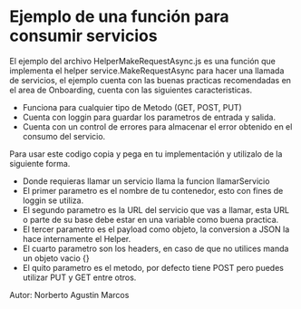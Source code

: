# Ejemplo de una función para consumir servicios

El ejemplo del archivo HelperMakeRequestAsync.js es una función que implementa el helper service.MakeRequestAsync para hacer una llamada de servicios, el ejemplo cuenta con las buenas practicas recomendadas en el area de Onboarding, cuenta con las siguientes caracteristicas.

* Funciona para cualquier tipo de Metodo (GET, POST, PUT)
* Cuenta con loggin para guardar los parametros de entrada y salida.
* Cuenta con un control de errores para almacenar el error obtenido en el consumo del servicio.

Para usar este codigo copia y pega en tu implementación y utilizalo de la siguiente forma.

* Donde requieras llamar un servicio llama la funcion llamarServicio
* El primer parametro es el nombre de tu contenedor, esto con fines de loggin se utiliza.
* El segundo parametro es la URL del servicio que vas a llamar, esta URL o parte de su base debe estar en una variable como buena practica.
* El tercer parametro es el payload como objeto, la conversion a JSON la hace internamente el Helper.
* El cuarto parametro son los headers, en caso de que no utilices manda un objeto vacio {}
* El quito parametro es el metodo, por defecto tiene POST pero puedes utilizar PUT y GET entre otros.

Autor: Norberto Agustin Marcos
